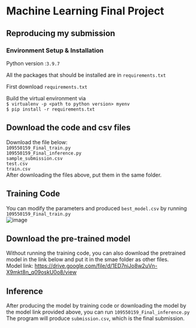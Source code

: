 # Machine Learning Final Project

## Reproducing my submission

### Environment Setup & Installation

Python version :```3.9.7```

All the packages that should be installed are in ```requirements.txt```

First download ```requirements.txt```

Build the virtual environment via   
```$ virtualenv -p <path to python version> myenv```  
```$ pip install -r requirements.txt```
## Download the code and csv files
Download the file below:  
```109550159_Final_train.py```  
```109550159_Final_inference.py```  
```sample_submission.csv```  
```test.csv```  
```train.csv```  
After downloading the files above, put them in the same folder.

## Training Code
You can modify the parameters and produced ```best_model.csv``` by running ```109550159_Final_train.py```  
![image](https://github.com/Benson5376/Machine-Learning-Final-Project/blob/main/iamge01.png)  

## Download the pre-trained model
Without running the training code, you can also download the pretrained model in the link below and put it in the smae folder as other files.  
Model link: https://drive.google.com/file/d/1ED7niJo8w2uVn-X9mkt8n_q09oskU0o8/view  
  
## Inference
After producing the model by training code or downloading the model by the model link provided above, you can run ```109550159_Final_inference.py```
The program will produce ```submission.csv```, which is the final submission.
